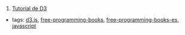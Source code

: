 1. [Tutorial de D3](http://gcoch.github.io/D3-tutorial/index.html)
  * tags: [d3.js](tags/d3.js.md), [free-programming-books](tags/free-programming-books.md), [free-programming-books-es](tags/free-programming-books-es.md), [javascript](tags/javascript.md)
